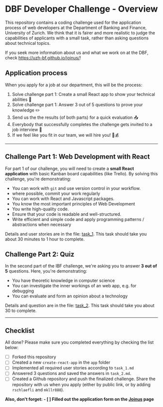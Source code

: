 # DBF Developer Challenge - Overview

This repository contains a coding challenge used for the application process of web developers at the Department of Banking and Finance, University of Zurich. We think that it is fairer and more realistic to judge the capabilities of applicants with a small task, rather than asking questions about technical topics.

If you seek more information about us and what we work on at the DBF, check <https://uzh-bf.github.io/joinus/>!

## Application process

When you apply for a job at our department, this will be the process:
1. Solve challenge part 1: Create a small React app to show your technical abilities :robot:
2. Solve challenge part 1: Answer 3 out of 5 questions to prove your knowledge :pencil2:
3. Send us the the results (of both parts) for a quick evaluation :outbox_tray:
4. Everybody that successfully completes the challenge gets invited to a job interview :bell:
5. If we feel like you fit in our team, we will hire you! :checkered_flag::moneybag:

---

## Challenge Part 1: Web Development with React

For part 1 of our challenge, you will need to create a **small React application** with basic Kanban board capabilities (like Trello). By solving this challenge, you're demonstrating:

- You can work with `git` and use version control in your workflow.
 - where possible, commit your work regularly
- You can work with React and Javascript packages. 
- You know the most important principles of Web Development
- You write high-quality code.
 - Ensure that your code is readable and well-structured.
 - Write efficient and simple code and apply programming patterns / abstractions when necessary

Details and user stories are in the file: [task_1](task_1.md). This task should take you about 30 minutes to 1 hour to complete.

## Challenge Part 2: Quiz

In the second part of the IBF challenge, we're asking you to answer **3 out of 5** questions. Here, you're demonstrating:

- You have theoretic knowledge in computer science
- You can investigate the inner workings of an web app, e.g. for debugging
- You can evaluate and form an opinion about a technology

Details and question are in the file: [task_2](task_2.md). This task should take you about 30 to complete.

---

## Checklist

All done? Please make sure you completed everything by checking the list below:
- [ ] Forked this repository
- [ ] Created a new `create-react-app` in the `app` folder
- [ ] Implemented all required user stories according to `task_1.md`
- [ ] Answered 3 questions and saved the answers in `task_2.md`.
- [ ] Created a Github repository and push the finalized challenge. Share the repository with us when you apply (either by public link, or by adding `rschlaefli` and `mkllr888`).

**Also, don't forget:**
**- [ ] Filled out the application form on the [Joinus](https://uzh-bf.github.io/joinus/) page**

